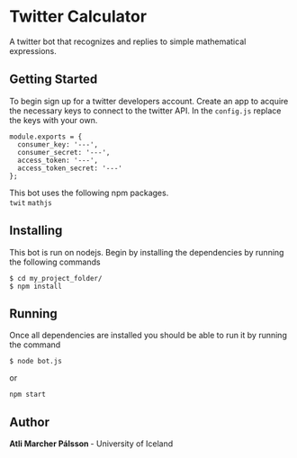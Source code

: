 # Twitter Calculator
A twitter bot that recognizes and replies to simple mathematical expressions.

## Getting Started
To begin sign up for a twitter developers account.
Create an app to acquire the necessary keys to connect to the twitter API.  In the `config.js` replace the keys with your own.
```
module.exports = {
  consumer_key: '---',
  consumer_secret: '---',
  access_token: '---',
  access_token_secret: '---'
};
```

This bot uses the following npm packages.<br/>
`twit`
`mathjs`

## Installing
This bot is run on nodejs.
Begin by installing the dependencies by running the following commands
```
$ cd my_project_folder/
$ npm install
```

## Running

Once all dependencies are installed you should be able to run it by running the command
```
$ node bot.js
```
or
```
npm start
```

## Author

<b> Atli Marcher Pálsson </b> - University of Iceland
